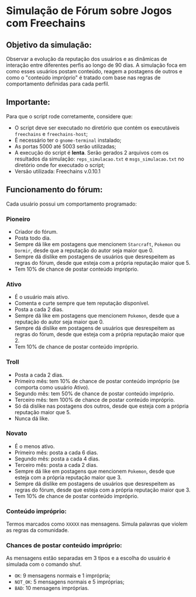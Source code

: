# Simulação de Fórum sobre Jogos com Freechains

## Objetivo da simulação:
Observar a evolução da reputação dos usuários e as dinâmicas de interação entre diferentes perfis ao longo de 90 dias. A simulação foca em como esses usuários postam conteúdo, reagem a postagens de outros e como o "conteúdo impróprio" é tratado com base nas regras de comportamento definidas para cada perfil.

## Importante:
Para que o script rode corretamente, considere que:
* O script deve ser executado no diretório que contém os executáveis `freechains` e `freechains-host`;
* É necessário ter o `gnome-terminal` instalado;
* As portas 5000 até 5003 serão utilizadas;
* A execução do script é **lenta**. Serão gerados 2 arquivos com os resultados da simulação: `reps_simulacao.txt` e `msgs_simulacao.txt` no diretório onde for executado o script;
* Versão utilizada: Freechains v.0.10.1


## Funcionamento do fórum:

Cada usuário possui um comportamento programado:

### Pioneiro
- Criador do fórum.
- Posta todo dia.
- Sempre dá like em postagens que mencionem `Starcraft`, `Pokemon` ou `Dormir`, desde que a reputação do autor seja maior que 0.
- Sempre dá dislike em postagens de usuários que desrespeitem as regras do fórum, desde que esteja com a própria reputação maior que 5.
- Tem 10% de chance de postar conteúdo impróprio.

### Ativo
- É o usuário mais ativo.
- Comenta e curte sempre que tem reputação disponível.
- Posta a cada 2 dias.
- Sempre dá like em postagens que mencionem `Pokemon`, desde que a reputação do autor seja maior que 0.
- Sempre dá dislike em postagens de usuários que desrespeitem as regras do fórum, desde que esteja com a própria reputação maior que 2.
- Tem 10% de chance de postar conteúdo impróprio.

### Troll
- Posta a cada 2 dias.
- Primeiro mês: tem 10% de chance de postar conteúdo impróprio (se comporta como usuário Ativo).
- Segundo mês: tem 50% de chance de postar conteúdo impróprio.
- Terceiro mês: tem 100% de chance de postar conteúdo impróprio.
- Só dá dislike nas postagens dos outros, desde que esteja com a própria reputação maior que 5.
- Nunca dá like.

### Novato
- É o menos ativo.
- Primeiro mês: posta a cada 6 dias.
- Segundo mês: posta a cada 4 dias.
- Terceiro mês: posta a cada 2 dias.
- Sempre dá like em postagens que mencionem `Pokemon`, desde que esteja com a própria reputação maior que 3.
- Sempre dá dislike em postagens de usuários que desrespeitem as regras do fórum, desde que esteja com a própria reputação maior que 3.
- Tem 10% de chance de postar conteúdo impróprio.

### Conteúdo impróprio:
Termos marcados como `XXXXX` nas mensagens. Simula palavras que violem as regras da comunidade.

### Chances de postar conteúdo impróprio:
As mensagens estão separadas em 3 tipos e a escolha do usuário é simulada com o comando shuf.
- `OK`: 9 mensagens normais e 1 imprópria;
- `NOT_OK`: 5 mensagens normais e 5 impróprias;
- `BAD`: 10 mensagens impróprias.

